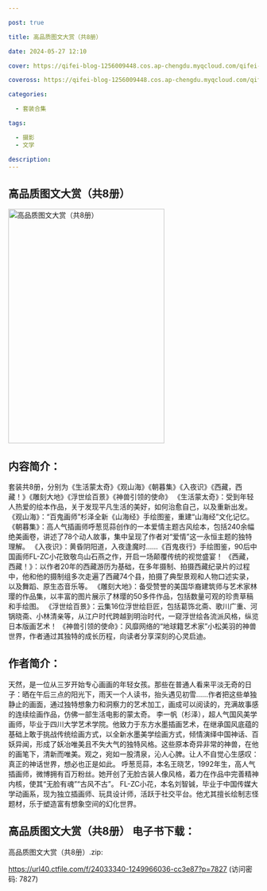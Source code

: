 ```yaml
---

post: true

title: 高品质图文大赏（共8册）

date: 2024-05-27 12:10

cover: https://qifei-blog-1256009448.cos.ap-chengdu.myqcloud.com/qifei-blog/6614b32468eb935713986eed.jpg

coveross: https://qifei-blog-1256009448.cos.ap-chengdu.myqcloud.com/qifei-blog/6614b32468eb935713986eed.jpg

categories:

  - 套装合集

tags:

  - 摄影
  - 文学

description:
---
```


## 高品质图文大赏（共8册）
<img alt="高品质图文大赏（共8册） " class="aligncenter loading" data-was-processed="true" decoding="async" fetchpriority="high" height="471" src="https://qifei-blog-1256009448.cos.ap-chengdu.myqcloud.com/qifei-blog/6614b32468eb935713986eed.jpg " style="cursor: zoom-in;" width="314"/>

## 内容简介：

套装共8册，分别为《生活蒙太奇》《观山海》《朝暮集》《入夜识》《西藏，西藏！》《雕刻大地》《浮世绘百景》《神兽引领的使命》 《生活蒙太奇》：受到年轻人热爱的绘本作品，关于发现平凡生活的美好，如何治愈自己，以及重新出发。 《观山海》：“百鬼画师”杉泽全新《山海经》手绘图鉴，重建“山海经”文化记忆。 《朝暮集》：高人气插画师呼葱觅蒜创作的一本爱情主题古风绘本，包括240余幅绝美画卷，讲述了78个动人故事，集中呈现了作者对“爱情”这一永恒主题的独特理解。 《入夜识》：黄昏阴阳道，入夜逢魔时……《百鬼夜行》手绘图鉴，90后中国画师FL-ZC小花致敬鸟山石燕之作，开启一场颠覆传统的视觉盛宴！ 《西藏，西藏！》：以作者20年的西藏游历为基础，在多年摄制、拍摄西藏纪录片的过程中，他和他的摄制组多次走遍了西藏74个县，拍摄了典型景观和人物口述实录，以及舞蹈、原生态音乐等。 《雕刻大地》：备受赞誉的美国华裔建筑师与艺术家林璎的作品集，以丰富的图片展示了林璎的50多件作品，包括数量可观的珍贵草稿和手绘图。 《浮世绘百景》：云集16位浮世绘巨匠，包括葛饰北斋、歌川广重、河锅晓斋、小林清亲等，从江户时代跨越到明治时代，一窥浮世绘各流派风格，纵览日本版画艺术！ 《神兽引领的使命》：风靡网络的“地球籍艺术家”小松美羽的神兽世界，作者通过其独特的成长历程，向读者分享深刻的心灵启迪。

## 作者简介：

天然，是一位从三岁开始专心画画的年轻女孩。那些在普通人看来平淡无奇的日子：晒在午后三点的阳光下，雨天一个人读书，抬头遇见初雪……作者把这些单独静止的画面，通过独特想象力和洞察力的艺术加工，画成可以阅读的，充满故事感的连续绘画作品，仿佛一部生活电影的蒙太奇。 李一帆（杉泽），超人气国风美学画师，毕业于四川大学艺术学院。他致力于东方水墨插画艺术，在继承国风底蕴的基础上敢于挑战传统绘画方式，以全新水墨美学绘画方式，倾情演绎中国神话、百妖异闻，形成了妖冶唯美且不失大气的独特风格。这些原本奇异非常的神兽，在他的画笔下，清新而唯美。观之，宛如一股清泉，沁人心脾。让人不自觉心生感叹：真正的神话世界，想必也正是如此。 呼葱觅蒜，本名王晓艺，1992年生，高人气插画师，微博拥有百万粉丝。她开创了无脸古装人像风格，着力在作品中完善精神内核，使其“无脸有魂”“古风不古”。 FL-ZC小花，本名刘智铖，毕业于中国传媒大学动画系，现为独立插画师、玩具设计师，活跃于社交平台。他尤其擅长绘制志怪题材，乐于塑造富有想象空间的幻化世界。

## 高品质图文大赏（共8册） 电子书下载：
高品质图文大赏（共8册）.zip: 

https://url40.ctfile.com/f/24033340-1249966036-cc3e87?p=7827 (访问密码: 7827)
